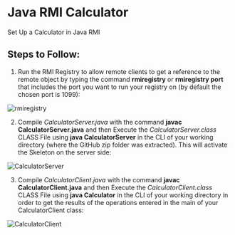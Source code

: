 # Java RMI Calculator
Set Up a Calculator in Java RMI

## Steps to Follow:

1) Run the RMI Registry to allow remote clients to get a reference to the remote object by typing the command **rmiregistry** or **rmiregistry port** that includes the port you want to run your registry on (by default the chosen port is 1099):

![rmiregistry](https://user-images.githubusercontent.com/88712232/152417932-088e3e01-b1f5-4e4b-a139-42675bb68663.jpg)

2) Compile _CalculatorServer.java_ with the command **javac CalculatorServer.java** and then Execute the _CalculatorServer.class_ CLASS File using **java CalculatorServer** in the CLI of your working directory (where the GitHub zip folder was extracted). This will activate the Skeleton on the server side:

![CalculatorServer](https://user-images.githubusercontent.com/88712232/152418080-5c794d0e-b58d-4751-be7c-3dedbb5b6626.jpg)

3) Compile _CalculatorClient.java_ with the command **javac CalculatorClient.java** and then Execute the _CalculatorClient.class_ CLASS File using **java Calculator** in the CLI of your working directory in order to get the results of the operations entered in the main of your CalculatorClient class:

![CalculatorClient](https://user-images.githubusercontent.com/88712232/152418124-5fef85de-9b70-4b99-b19c-5a53dc87fde7.png)
